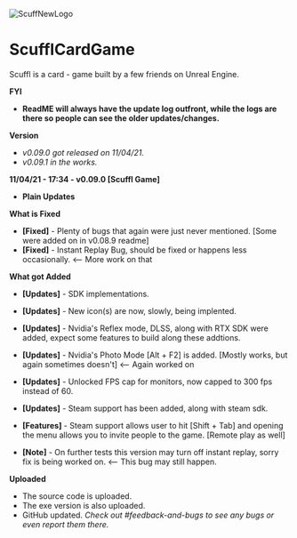 ![ScuffNewLogo](https://user-images.githubusercontent.com/83662366/117551702-629a1900-b015-11eb-8843-374b1dd974b4.png)
# ScufflCardGame
Scuffl is a card - game built by a few friends on Unreal Engine.

**FYI**
- **ReadME will always have the update log outfront, while the logs are there so people can see the older updates/changes.**

**Version**
- *v0.09.0 got released on 11/04/21.*
- *v0.09.1 in the works.*

**11/04/21 - 17:34 - v0.09.0 [Scuffl Game]**
- **Plain Updates**

**What is Fixed**
- **[Fixed]** - Plenty of bugs that again were just never mentioned. [Some were added on in v0.08.9 readme]
- **[Fixed]** - Instant Replay Bug, should be fixed or happens less occasionally. <-- More work on that

**What got Added** 
- **[Updates]** - SDK implementations. 
- **[Updates]** - New icon(s) are now, slowly, being implented.
- **[Updates]** - Nvidia's Reflex mode, DLSS, along with RTX SDK were added, expect some features to build along these addtions.
- **[Updates]** - Nvidia's Photo Mode [Alt + F2] is added. [Mostly works, but again sometimes doesn't] <-- Again worked on
- **[Updates]** - Unlocked FPS cap for monitors, now capped to 300 fps instead of 60.
- **[Updates]** - Steam support has been added, along with steam sdk. 
- **[Features]** - Steam support allows user to hit [Shift + Tab] and opening the menu allows you to invite people to the game. [Remote play as well]

- **[Note]** - On further tests this version may turn off instant replay, sorry fix is being worked on. <-- This bug may still happen. 

**Uploaded**
- The source code is uploaded. 
- The exe version is also uploaded.
- GitHub updated.
*Check out #feedback-and-bugs to see any bugs or even report them there.*
